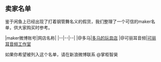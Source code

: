 ## 卖家名单
鉴于闲鱼上已经出现了打着钢管舞名义的假货，我们整理了一个可信的maker名单，供大家购买时参考。

|maker微博账号|网店名称|
|--|--|--|
|@多马|[多马的玩具店](https://shop131226447.taobao.com/)
|@可丽耳音频|[可丽耳音频工作室](https://shop194727328.taobao.com/)


如果你希望被列入这个名单，请在新浪微博联系 @掌柜智昊
